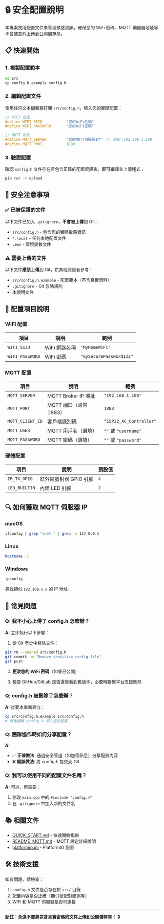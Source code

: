 # 🔒 安全配置說明

本專案使用配置文件來管理敏感資訊，確保您的 WiFi 密碼、MQTT 伺服器地址等不會被意外上傳到公開儲存庫。

## 📋 快速開始

### 1. 複製配置範本

```bash
cd src
cp config.h.example config.h
```

### 2. 編輯配置文件

使用任何文本編輯器打開 `src/config.h`，填入您的實際配置：

```cpp
// WiFi 設定
#define WIFI_SSID           "您的WiFi名稱"
#define WIFI_PASSWORD       "您的WiFi密碼"

// MQTT 設定
#define MQTT_SERVER         "您的MQTT伺服器IP"  // 例如：192.168.1.100
#define MQTT_PORT           1883
```

### 3. 驗證配置

確認 `config.h` 文件存在且包含正確的配置資訊後，即可編譯並上傳程式：

```bash
pio run -t upload
```

## 🔐 安全注意事項

### ✅ 已被保護的文件

以下文件已加入 `.gitignore`，**不會被上傳**到 Git：
- `src/config.h` - 包含您的實際敏感資訊
- `*.local` - 任何本地配置文件
- `.env` - 環境變數文件

### ⚠️ 需要上傳的文件

以下文件**應該上傳**到 Git，供其他開發者參考：
- `src/config.h.example` - 配置範本（不含真實資料）
- `.gitignore` - Git 忽略規則
- 本說明文件

## 📝 配置項目說明

### WiFi 配置

| 項目 | 說明 | 範例 |
|------|------|------|
| `WIFI_SSID` | WiFi 網路名稱 | `"MyHomeWiFi"` |
| `WIFI_PASSWORD` | WiFi 密碼 | `"mySecurePassword123"` |

### MQTT 配置

| 項目 | 說明 | 範例 |
|------|------|------|
| `MQTT_SERVER` | MQTT Broker IP 地址 | `"192.168.1.100"` |
| `MQTT_PORT` | MQTT 端口（通常 1883） | `1883` |
| `MQTT_CLIENT_ID` | 客戶端識別碼 | `"ESP32_AC_Controller"` |
| `MQTT_USER` | MQTT 用戶名（選填） | `""` 或 `"username"` |
| `MQTT_PASSWORD` | MQTT 密碼（選填） | `""` 或 `"password"` |

### 硬體配置

| 項目 | 說明 | 預設值 |
|------|------|--------|
| `IR_TX_GPIO` | 紅外線發射器 GPIO 引腳 | `4` |
| `LED_BUILTIN` | 內建 LED 引腳 | `2` |

## 🔍 如何獲取 MQTT 伺服器 IP

### macOS
```bash
ifconfig | grep "inet " | grep -v 127.0.0.1
```

### Linux
```bash
hostname -I
```

### Windows
```cmd
ipconfig
```

尋找類似 `192.168.x.x` 的 IP 地址。

## 🚨 常見問題

### Q: 我不小心上傳了 config.h 怎麼辦？

**A:** 立即執行以下步驟：

1. 從 Git 歷史中移除文件：
```bash
git rm --cached src/config.h
git commit -m "Remove sensitive config file"
git push
```

2. **更改您的 WiFi 密碼**（如果已公開）

3. 檢查 GitHub/GitLab 是否還能看到舊版本，必要時聯繫平台支援刪除

### Q: config.h 被刪除了怎麼辦？

**A:** 從範本重新建立：
```bash
cp src/config.h.example src/config.h
# 然後編輯 config.h 填入您的配置
```

### Q: 團隊協作時如何分享配置？

**A:** 
- ✅ **正確做法**: 通過安全管道（如加密訊息）分享配置內容
- ❌ **錯誤做法**: 將 config.h 提交到 Git

### Q: 我可以使用不同的配置文件名嗎？

**A:** 可以，但需要：
1. 修改 `main.cpp` 中的 `#include "config.h"`
2. 在 `.gitignore` 中加入新的文件名

## 📚 相關文件

- [QUICK_START.md](QUICK_START.md) - 快速開始指南
- [README_MQTT.md](README_MQTT.md) - MQTT 設定詳細說明
- [platformio.ini](../platformio.ini) - PlatformIO 配置

## 🛠️ 技術支援

如有問題，請檢查：
1. `config.h` 文件是否存在於 `src/` 目錄
2. 配置內容是否正確（無引號配對錯誤等）
3. WiFi 和 MQTT 伺服器是否可連接

---

**記住：永遠不要將包含真實密碼的文件上傳到公開儲存庫！** 🔒
